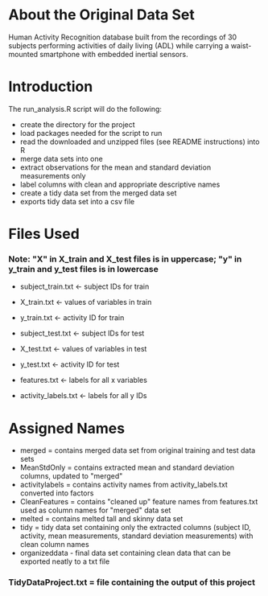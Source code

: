 # About the Original Data Set
Human Activity Recognition database built from the recordings of 30 subjects performing activities of daily living (ADL) while carrying a waist-mounted smartphone with embedded inertial sensors.

# Introduction
The run_analysis.R script will do the following:
- create the directory for the project
- load packages needed for the script to run
- read the downloaded and unzipped files (see README instructions) into R
- merge data sets into one
- extract observations for the mean and standard deviation measurements only
- label columns with clean and appropriate descriptive names
- create a tidy data set from the merged data set
- exports tidy data set into a csv file

# Files Used
### Note: "X" in X_train and X_test files is in uppercase; "y" in y_train and y_test files is in lowercase
- subject_train.txt <- subject IDs for train
- X_train.txt <- values of variables in train
- y_train.txt <- activity ID for train

- subject_test.txt <- subject IDs for test
- X_test.txt <- values of variables in test
- y_test.txt <- activity ID for test

- features.txt <- labels for all x variables
- activity_labels.txt <- labels for all y IDs

# Assigned Names
- merged = contains merged data set from original training and test data sets
- MeanStdOnly = contains extracted mean and standard deviation columns, updated to "merged"
- activitylabels = contains activity names from activity_labels.txt converted into factors
- CleanFeatures = contains "cleaned up" feature names from features.txt used as column names for "merged" data set
- melted = contains melted tall and skinny data set
- tidy = tidy data set containing only the extracted columns (subject ID, activity, mean measurements, standard deviation measurements) with clean column names
- organizeddata - final data set containing clean data that can be exported neatly to a txt file

### TidyDataProject.txt = file containing the output of this project
